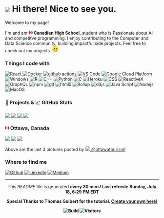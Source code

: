 <h1><img src="https://emojis.slackmojis.com/emojis/images/1531849430/4246/blob-sunglasses.gif?1531849430" width="30"/> Hi there! Nice to see you.</h1>

<p>Welcome to my page! </br></br> I'm  and am <img src='./Images/canada.svg' width="13"/> <b>Canadian High School</b>, 
student who is Passionate about AI and competitve programming. I enjoy contributing to the Computer and Data Science community, building impactful side projects. 
Feel free to check out my projects. <img src='./Images/smile.svg' width="21"/> </p>

<h3>Things I code with</h3>

<p>
  <img alt="React" src="https://img.shields.io/badge/-React-45b8d8?style=flat-square&logo=react&logoColor=white" />
  <img alt="Docker" src="https://img.shields.io/badge/-Docker-46a2f1?style=flat-square&logo=docker&logoColor=white" />
  <img alt="github actions" src="https://img.shields.io/badge/-Github_Actions-2088FF?style=flat-square&logo=github-actions&logoColor=white" />
  <img alt="VS Code" src="https://img.shields.io/badge/-VS_Code-007ACC?style=flat-square&logo=visual-studio-code&logoColor=white" /> 
  <img alt="Google Cloud Platform" src="https://img.shields.io/badge/-Google_Cloud_Platform-1a73e8?style=flat-square&logo=google-cloud&logoColor=white" />
  <img alt="Windows" src="https://img.shields.io/badge/-Windows-0078D6?style=flat-square&logo=windows&logoColor=white" />
  <img alt="R" src="https://img.shields.io/badge/-R-276DC3?style=flat-square&logo=r&logoColor=white" />
  <img alt="C++" src="https://img.shields.io/badge/-C++-00599C?style=flat-square&logo=c%2B%2B&logoColor=white" />
  <img alt="Python" src="https://img.shields.io/badge/-Python-3776AB?style=flat-square&logo=python&logoColor=white" />
  <img alt="C" src="https://img.shields.io/badge/-C-5849BE?style=flat-square&logo=c&logoColor=white" />
  <img alt="Heroku" src="https://img.shields.io/badge/-Heroku-430098?style=flat-square&logo=heroku&logoColor=white" />
  <img alt="CSS" src="https://img.shields.io/badge/-CSS-764ABC?style=flat-square&logo=CSS3&logoColor=white" />
  <img alt="ReactiveX" src="https://img.shields.io/badge/-RxJs-B7178C?style=flat-square&logo=reactivex&logoColor=white" />
  <img alt="GraphQL" src="https://img.shields.io/badge/-GraphQL-E10098?style=flat-square&logo=graphql&logoColor=white" />
  <img alt="npm" src="https://img.shields.io/badge/-NPM-CB3837?style=flat-square&logo=npm&logoColor=white" />
  <img alt="git" src="https://img.shields.io/badge/-Git-F05032?style=flat-square&logo=git&logoColor=white" />
  <img alt="html5" src="https://img.shields.io/badge/-HTML5-E34F26?style=flat-square&logo=html5&logoColor=white" />
  <img alt="Rollup" src="https://img.shields.io/badge/-Rollup-EC4A3F?style=flat-square&logo=rollup.js&logoColor=white" />
  <img alt="d3js" src="https://img.shields.io/badge/-D3.js-F9A03C?style=flat-square&logo=d3.js&logoColor=white" />
  <img alt="Java Script" src="https://img.shields.io/badge/-Java_Script-F7DF1E?style=flat-square&logo=javascript&logoColor=white" />
  <img alt="Nodejs" src="https://img.shields.io/badge/-Nodejs-43853d?style=flat-square&logo=Node.js&logoColor=white" />
  <img alt="MacOS" src="https://img.shields.io/badge/-MacOS-000000?style=flat-square&logo=MacOS&logoColor=white" />
</p>

<h3>🎁 Projects & 📈 GitHub Stats</h3>

<a href="https://github.com/EricKarpovits/">
  <img align="center" src="https://github-readme-stats.vercel.app/api/top-langs/?username=EricKarpovits&html&title_color=ffffff&text_color=c9cacc&icon_color=2bbc8a&bg_color=1d1f21" />
</a>

<a href="https://github.com/EricKarpovits/">
  <img align="center" src="https://github-readme-stats.vercel.app/api?username=EricKarpovits&hide=issues&show_icons=true&line_height=27&count_private=true&title_color=ffffff&text_color=c9cacc&icon_color=2bbc8a&bg_color=1d1f21" />
</a>

<a href="https://github.com/EricKarpovits/Big-Data-Challenge-2020-2021">
  <img align="center" src="https://github-readme-stats.vercel.app/api/pin/?username=EricKarpovits&repo=Big-Data-Challenge-2020-2021&title_color=ffffff&text_color=c9cacc&icon_color=2bbc8a&bg_color=1d1f21" />
</a>

<a href="https://github.com/EricKarpovits/Graphical-Sorting-Tool">
  <img align="center" src="https://github-readme-stats.vercel.app/api/pin/?username=EricKarpovits&repo=Sorting-Visualizer-Tool&title_color=ffffff&text_color=c9cacc&icon_color=2bbc8a&bg_color=1d1f21" />
</a>

<h3> <img src='./Images/canada.svg' width="13"/> Ottawa, Canada</h3>
<p><img width="200" src="https:&#x2F;&#x2F;www.picuki.com&#x2F;hosted-by-instagram&#x2F;url&#x3D;https%3A%7C%7C%7C%7Cinstagram.flwo4-2.fna.fbcdn.net%7C%7Cv%7C%7Ct51.2885-15%7C%7Csh0.08%7C%7Ce35%7C%7Cc9.0.1061.1061a%7C%7Cs640x640%7C%7C218228885_990828208394511_2264592261781440533_n.jpg%3F_nc_ht%3Dinstagram.flwo4-2.fna.fbcdn.net%26_nc_cat%3D103%26_nc_ohc%3DjaFRECKoftEAX9ewSnE%26edm%3DABfd0MgBAAAA%26ccb%3D7-4%26oh%3D036a19c6af6619c02f58001f57c48e32%26oe%3D60FB7F1A%26_nc_sid%3D7bff83" /> <img width="200" src="https:&#x2F;&#x2F;www.picuki.com&#x2F;hosted-by-instagram&#x2F;url&#x3D;https%3A%7C%7C%7C%7Cinstagram.flwo4-2.fna.fbcdn.net%7C%7Cv%7C%7Ct51.2885-15%7C%7Csh0.08%7C%7Ce35%7C%7Cc137.0.805.805a%7C%7Cs640x640%7C%7C217722935_1066393153891960_4388565954329418792_n.jpg%3F_nc_ht%3Dinstagram.flwo4-2.fna.fbcdn.net%26_nc_cat%3D104%26_nc_ohc%3DV8LSdryU0bkAX82rH25%26edm%3DABfd0MgBAAAA%26ccb%3D7-4%26oh%3D0ac6825d4208a06050904383c798fb7e%26oe%3D60FAFB72%26_nc_sid%3D7bff83" /> <img width="200" src="https:&#x2F;&#x2F;www.picuki.com&#x2F;hosted-by-instagram&#x2F;url&#x3D;https%3A%7C%7C%7C%7Cinstagram.flwo4-2.fna.fbcdn.net%7C%7Cv%7C%7Ct51.2885-15%7C%7Csh0.08%7C%7Ce35%7C%7Cs640x640%7C%7C217512208_2881290305456898_3891907497005411099_n.jpg%3F_nc_ht%3Dinstagram.flwo4-2.fna.fbcdn.net%26_nc_cat%3D106%26_nc_ohc%3Deir4nwIIEjEAX-VS-eq%26edm%3DABfd0MgBAAAA%26ccb%3D7-4%26oh%3D1b74c7648c797d942eace60d7c4bf43e%26oe%3D60FBA1CF%26_nc_sid%3D7bff83" /></p>
<p>Above are the last 3 pictures posted by <a href="https://www.instagram.com/ottawatourism/" target="_blank"><img src="https://upload.wikimedia.org/wikipedia/commons/thumb/e/e7/Instagram_logo_2016.svg/1024px-Instagram_logo_2016.svg.png" width="20"/> @ottawatourism!</a><br/></p>
<h3>Where to find me</h3>
<p><a href="https://github.com/erickarpovits" target="_blank"><img alt="Github" src="https://img.shields.io/badge/GitHub-%2312100E.svg?&style=for-the-badge&logo=Github&logoColor=white" /></a> <a href="https://www.linkedin.com/in/eric-karpovits/" target="_blank"><img alt="LinkedIn" src="https://img.shields.io/badge/linkedin-%230077B5.svg?&style=for-the-badge&logo=linkedin&logoColor=white" /></a> <a href="https://medium.com/@erickarpovits" target="_blank"><img alt="Medium" src="https://img.shields.io/badge/medium-%2312100E.svg?&style=for-the-badge&logo=medium&logoColor=white" /></a>
</p>

------------
<p align="center">This <i>README</i> file is generated <b>every 30 mins!<b/> Last refresh: Sunday, July 18, 6:29 PM EDT</p>
<p align="center">Special Thanks to Thomas Guibert for the tutorial. <a href="https://medium.com/@th.guibert/how-to-create-a-self-updating-readme-md-for-your-github-profile-f8b05744ca91">Create your own here!</a></p>
<p align="center"> <img alt="Build" src="https://img.shields.io/github/workflow/status/erickarpovits/erickarpovits/README%20build" /> <img alt="Visitors" src="https://visitor-badge.glitch.me/badge?page_id=erickarpovits" /> </p>
